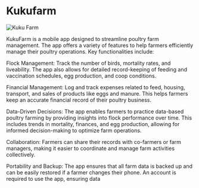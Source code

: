 # Kukufarm
![Kuku Farm ](https://github.com/squarenex/Kukufarm/assets/171150645/1ea42d97-2035-4d65-9018-dc7a5767dd3f)

KukuFarm is a mobile app designed to streamline poultry farm management. The app offers a variety of features to help farmers efficiently manage their poultry operations. Key functionalities include:

Flock Management: Track the number of birds, mortality rates, and liveability. The app also allows for detailed record-keeping of feeding and vaccination schedules, egg production, and coop conditions.

Financial Management: Log and track expenses related to feed, housing, transport, and sales of products like eggs and manure. This helps farmers keep an accurate financial record of their poultry business.

Data-Driven Decisions: The app enables farmers to practice data-based poultry farming by providing insights into flock performance over time. This includes trends in mortality, finances, and egg production, allowing for informed decision-making to optimize farm operations.

Collaboration: Farmers can share their records with co-farmers or farm managers, making it easier to coordinate and manage farm activities collectively.

Portability and Backup: The app ensures that all farm data is backed up and can be easily restored if a farmer changes their phone. An account is required to use the app, ensuring data
